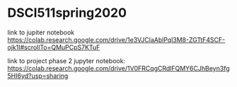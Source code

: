 # DSCI511spring2020

link to jupiter notebook https://colab.research.google.com/drive/1e3VJClaAblPql3M8-ZGTtF4SCF-ojk1I#scrollTo=QMuPCpS7KTuF

link  to project phase 2 jupyter notebook:
https://colab.research.google.com/drive/1V0FRCqgCRdlFQMY6CJhBeyn3fg5HI6yd?usp=sharing
